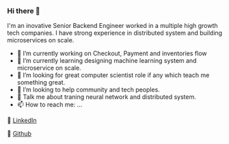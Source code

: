 ### Hi there 👋


I'm an inovative Senior Backend Engineer worked in a multiple high growth tech companies. I have strong experience in distributed system and building microservices on scale.


- 🔭 I’m currently working on Checkout, Payment and inventories flow
- 🌱 I’m currently learning designing machine learning system and microservice on scale.
- 👯 I’m looking for great computer scientist role if any which teach me something great.
- 🤔 I’m looking to help community and tech peoples.
- 💬 Talk me about traning neural network and distributed system.
- 📫 How to reach me: ...

📝  [LinkedIn](https://www.linkedin.com/in/ankur-tripathi-a579aa142/) 

📂  [Github](https://github.com/a9k00r/)
